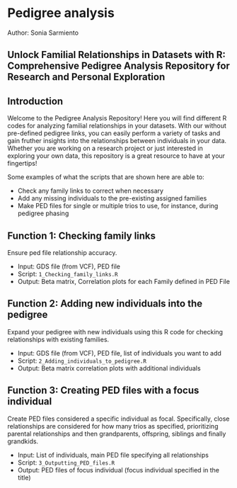 # Pedigree analysis
Author: Sonia Sarmiento


## Unlock Familial Relationships in Datasets with R: Comprehensive Pedigree Analysis Repository for Research and Personal Exploration

## Introduction
Welcome to the Pedigree Analysis Repository! Here you will find different R codes for analyzing familial relationships in your datasets. With our without pre-defined pedigree links, you can easily perform a variety of tasks and gain fruther insights into the relationships between individuals in your data. Whether you are working on a research project or just interested in exploring your own data, this repository is a great resource to have at your fingertips!

Some examples of what the scripts that are shown here are able to:
* Check any family links to correct when necessary
* Add any missing individuals to the pre-existing assigned families
* Make PED files for single or multiple trios to use, for instance, during pedigree phasing


## Function 1: Checking family links
Ensure ped file relationship accuracy.
* Input: GDS file (from VCF), PED file
* Script: ```1_Checking_family_links.R```
* Output: Beta matrix, Correlation plots for each Family defined in PED File

## Function 2: Adding new individuals into the pedigree
Expand your pedigree with new individuals using this R code for checking relationships with existing families.
* Input: GDS file (from VCF), PED file, list of individuals you want to add
* Script: ```2_Adding_individuals_to_pedigree.R```
* Output: Beta matrix correlation plots with additional individuals


## Function 3: Creating PED files with a focus individual
Create PED files considered a specific individual as focal. Specifically, close relationships are considered for how many trios as specified, prioritizing parental relationships and then grandparents, offspring, siblings and finally grandkids.
* Input: List of individuals, main PED file specifying all relationships
* Script: ```3_Outputting_PED_files.R```
* Output: PED files of focus individual (focus individual specified in the title)

